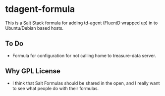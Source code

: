 tdagent-formula
===============

This is a Salt Stack formula for adding td-agent (FluentD wrapped up) in to Ubuntu/Debian based hosts.

To Do
------

* Formula for configuration for not calling home to treasure-data server.

Why GPL License
---------------

* I think that Salt Formulas should be shared in the open, and I really want to see what people do with their formulas.


